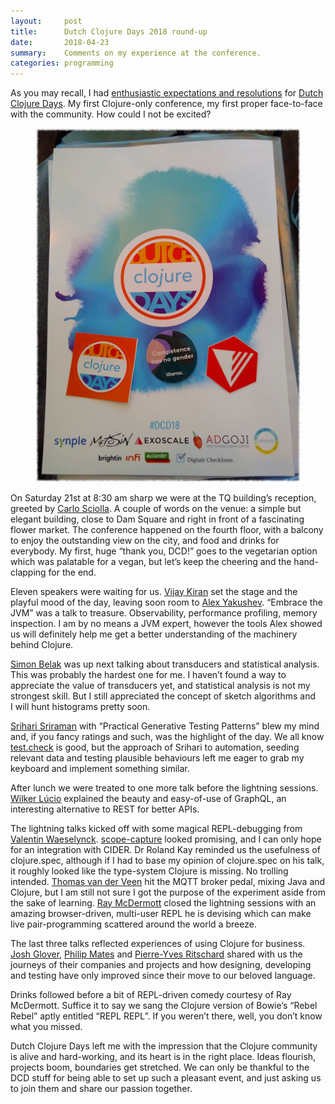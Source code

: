 ```yaml
---
layout:     post
title:      Dutch Clojure Days 2018 round-up
date:       2018-04-23
summary:    Comments on my experience at the conference.
categories: programming
---
```


As you may recall, I had [enthusiastic expectations and
resolutions](https://manuel-uberti.github.io/programming/2018/01/24/dcd-expectations/)
for [Dutch Clojure Days](http://clojuredays.org/). My first Clojure-only
conference, my first proper face-to-face with the community. How could I not be
excited?

<div style="text-align: center">
    <figure>
        <img src="/images/dcd.jpg">
    </figure>
</div>

On Saturday 21st at 8:30 am sharp we were at the TQ building’s reception,
greeted by [Carlo Sciolla](https://twitter.com/skuro). A couple of words on the
venue: a simple but elegant building, close to Dam Square and right in front of
a fascinating flower market. The conference happened on the fourth floor, with a
balcony to enjoy the outstanding view on the city, and food and drinks for
everybody. My first, huge “thank you, DCD!” goes to the vegetarian option which
was palatable for a vegan, but let’s keep the cheering and the hand-clapping for
the end.

Eleven speakers were waiting for us. [Vijay
Kiran](https://twitter.com/vijaykiran) set the stage and the playful mood of the
day, leaving soon room to [Alex Yakushev](https://twitter.com/unlog1c). “Embrace
the JVM” was a talk to treasure. Observability, performance profiling, memory
inspection. I am by no means a JVM expert, however the tools Alex showed us will
definitely help me get a better understanding of the machinery behind Clojure.

[Simon Belak](https://twitter.com/sbelak) was up next talking about transducers
and statistical analysis. This was probably the hardest one for me. I haven’t
found a way to appreciate the value of transducers yet, and statistical analysis
is not my strongest skill. But I still appreciated the concept of sketch
algorithms and I will hunt histograms pretty soon.

[Srihari Sriraman](https://twitter.com/sriharisriraman) with “Practical
Generative Testing Patterns” blew my mind and, if you fancy ratings and such,
was the highlight of the day. We all know
[test.check](https://github.com/clojure/test.check) is good, but the approach of
Srihari to automation, seeding relevant data and testing plausible behaviours
left me eager to grab my keyboard and implement something similar.

After lunch we were treated to one more talk before the lightning
sessions. [Wilker Lúcio](https://twitter.com/wilkerlucio) explained the beauty
and easy-of-use of GraphQL, an interesting alternative to REST for better APIs.

The lightning talks kicked off with some magical REPL-debugging from [Valentin
Waeselynck](https://twitter.com/val_waeselynck). [scope-capture](https://github.com/vvvvalvalval/scope-capture)
looked promising, and I can only hope for an integration with CIDER. Dr Roland
Kay reminded us the usefulness of clojure.spec, although if I had to base my
opinion of clojure.spec on his talk, it roughly looked like the type-system
Clojure is missing. No trolling intended. [Thomas van der
Veen](https://twitter.com/thomasvdv007) hit the MQTT broker pedal, mixing Java
and Clojure, but I am still not sure I got the purpose of the experiment aside
from the sake of learning. [Ray McDermott](https://twitter.com/thomasvdv007)
closed the lightning sessions with an amazing browser-driven, multi-user REPL he
is devising which can make live pair-programming scattered around the world a
breeze.

The last three talks reflected experiences of using Clojure for business. [Josh
Glover](https://twitter.com/jmglov), [Philip Mates](https://twitter.com/pmatey)
and [Pierre-Yves Ritschard](https://twitter.com/pyr) shared with us the journeys
of their companies and projects and how designing, developing and testing have
only improved since their move to our beloved language.

Drinks followed before a bit of REPL-driven comedy courtesy of Ray
McDermott. Suffice it to say we sang the Clojure version of Bowie’s “Rebel
Rebel” aptly entitled “REPL REPL”. If you weren’t there, well, you don’t know
what you missed.

Dutch Clojure Days left me with the impression that the Clojure community is
alive and hard-working, and its heart is in the right place. Ideas flourish,
projects boom, boundaries get stretched. We can only be thankful to the DCD
stuff for being able to set up such a pleasant event, and just asking us to join
them and share our passion together.
